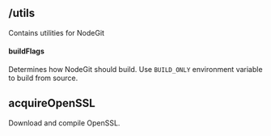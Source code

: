 ## /utils

Contains utilities for NodeGit

#### buildFlags

Determines how NodeGit should build. Use `BUILD_ONLY` environment variable to build from source.

## acquireOpenSSL

Download and compile OpenSSL.
